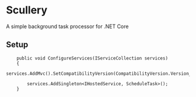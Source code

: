 
# Scullery

A simple background task processor for .NET Core

## Setup

```
    public void ConfigureServices(IServiceCollection services)
    {
        services.AddMvc().SetCompatibilityVersion(CompatibilityVersion.Version_2_1);

        services.AddSingleton<IHostedService, ScheduleTask>();
    }
```

[Run scheduled background tasks in ASP.NET Core]: https://thinkrethink.net/2018/05/31/run-scheduled-background-tasks-in-asp-net-core/
[ASP.NET Core background processing with IHostedService]: https://thinkrethink.net/2018/02/21/asp-net-core-background-processing/
